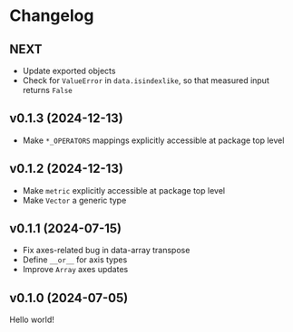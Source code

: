 # Changelog

## NEXT

- Update exported objects
- Check for `ValueError` in `data.isindexlike`, so that measured input returns `False`

## v0.1.3 (2024-12-13)

- Make `*_OPERATORS` mappings explicitly accessible at package top level

## v0.1.2 (2024-12-13)

- Make `metric` explicitly accessible at package top level
- Make `Vector` a generic type

## v0.1.1 (2024-07-15)

- Fix axes-related bug in data-array transpose
- Define `__or__` for axis types
- Improve `Array` axes updates

## v0.1.0 (2024-07-05)

Hello world!
